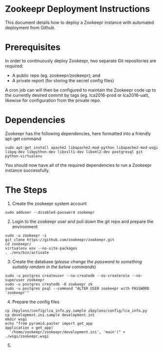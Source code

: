 # Zookeepr Deployment Instructions
This document details how to deploy a Zookeepr instance with automated deployment from Github.

# Prerequisites
In order to continuously deploy Zookeepr, two separate Git repositories are required:
 - A public repo (eg. zookeepr/zookeepr); and
 - A private report (for storing the secret config files)

A cron job can will then be configured to maintain the Zookeepr code up to the currently desired commit by tags (eg. lca2016-prod or lca2016-uat), likewise for configuration from the private repo.

# Dependencies
Zookeepr has the following dependencies, here formatted into a friendly apt-get command
```
sudo apt-get install apache2 libapache2-mod-python libapache2-mod-wsgi libpq-dev libpython-dev libxslt1-dev libxml2-dev postgresql git python-virtualenv
```

You should now have all of the required dependencies to run a Zookeepr instance successfully.

# The Steps
1. Create the zookeepr system account
```
sudo adduser --disabled-password zookeepr
```

2. Login to the zookeepr user and pull down the git repo and prepare the environment
```
sudo -u zookeepr -i
git clone https://github.com/zookeepr/zookeepr.git
cd zookeepr/
virtualenv env --no-site-packages
. ./env/bin/activate
```

3. Create the database (*please change the password to something suitably random in the below commands*)
```
sudo -u postgres createuser --no-createdb --no-createrole --no-superuser zookeepr
sudo -u postgres createdb -O zookeepr zk
sudo -u postgres psql --command "ALTER USER zookeepr with PASSWORD 'zookeepr'"
```

4. Prepare the config files
```
cp zkpylons/config/lca_info.py.sample zkpylons/config/lca_info.py
cp development.ini.sample development.ini
mkdir wsgi
echo "from pyramid.paster import get_app
application = get_app(
  '/home/zookeepr/zookeepr/development.ini', 'main')" > ./wsgi/zookeepr.wsgi
```

5. 
